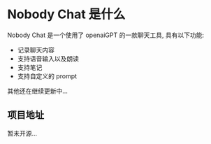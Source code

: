 # Nobody Chat 是什么

Nobody Chat 是一个使用了 openaiGPT 的一款聊天工具, 具有以下功能:
* 记录聊天内容
* 支持语音输入以及朗读
* 支持笔记
* 支持自定义的 prompt

其他还在继续更新中...

## 项目地址

暂未开源...
